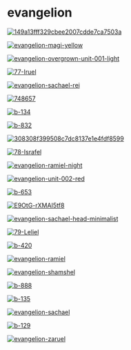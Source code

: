 # evangelion

<a href="149a13fff329cbee2007cdde7ca7503a.jpg"><img alt="149a13fff329cbee2007cdde7ca7503a" src="149a13fff329cbee2007cdde7ca7503a.jpg"></a>

<a href="evangelion-magi-yellow.png"><img alt="evangelion-magi-yellow" src="evangelion-magi-yellow.png"></a>

<a href="evangelion-overgrown-unit-001-light.png"><img alt="evangelion-overgrown-unit-001-light" src="evangelion-overgrown-unit-001-light.png"></a>

<a href="77-Iruel.jpg"><img alt="77-Iruel" src="77-Iruel.jpg"></a>

<a href="evangelion-sachael-rei.png"><img alt="evangelion-sachael-rei" src="evangelion-sachael-rei.png"></a>

<a href="748657.jpg"><img alt="748657" src="748657.jpg"></a>

<a href="b-134.jpg"><img alt="b-134" src="b-134.jpg"></a>

<a href="b-832.jpg"><img alt="b-832" src="b-832.jpg"></a>

<a href="308308f399508c7dc8137e1e4fdf8599.jpg"><img alt="308308f399508c7dc8137e1e4fdf8599" src="308308f399508c7dc8137e1e4fdf8599.jpg"></a>

<a href="78-Israfel.jpg"><img alt="78-Israfel" src="78-Israfel.jpg"></a>

<a href="evangelion-ramiel-night.jpg"><img alt="evangelion-ramiel-night" src="evangelion-ramiel-night.jpg"></a>

<a href="evangelion-unit-002-red.png"><img alt="evangelion-unit-002-red" src="evangelion-unit-002-red.png"></a>

<a href="b-653.jpg"><img alt="b-653" src="b-653.jpg"></a>

<a href="E9OtG-rXMAI5tf8.jpg"><img alt="E9OtG-rXMAI5tf8" src="E9OtG-rXMAI5tf8.jpg"></a>

<a href="evangelion-sachael-head-minimalist.jpg"><img alt="evangelion-sachael-head-minimalist" src="evangelion-sachael-head-minimalist.jpg"></a>

<a href="79-Leliel.jpg"><img alt="79-Leliel" src="79-Leliel.jpg"></a>

<a href="b-420.jpg"><img alt="b-420" src="b-420.jpg"></a>

<a href="evangelion-ramiel.jpg"><img alt="evangelion-ramiel" src="evangelion-ramiel.jpg"></a>

<a href="evangelion-shamshel.jpg"><img alt="evangelion-shamshel" src="evangelion-shamshel.jpg"></a>

<a href="b-888.jpg"><img alt="b-888" src="b-888.jpg"></a>

<a href="b-135.jpg"><img alt="b-135" src="b-135.jpg"></a>

<a href="evangelion-sachael.jpg"><img alt="evangelion-sachael" src="evangelion-sachael.jpg"></a>

<a href="b-129.jpg"><img alt="b-129" src="b-129.jpg"></a>

<a href="evangelion-zaruel.jpg"><img alt="evangelion-zaruel" src="evangelion-zaruel.jpg"></a>

